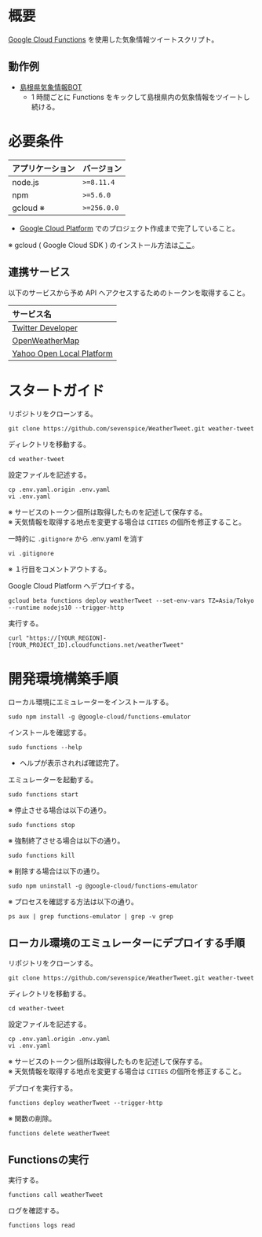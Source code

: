 # 概要

[Google Cloud Functions](https://cloud.google.com/functions/docs/concepts/overview?hl=ja) を使用した気象情報ツイートスクリプト。

## 動作例

* [島根県気象情報BOT](https://twitter.com/shimane_weather)
    * 1 時間ごとに Functions をキックして島根県内の気象情報をツイートし続ける。

# 必要条件

| アプリケーション | バージョン               |
| :--------------- | :----------------------- |
| node.js          | `>=8.11.4`               |
| npm              | `>=5.6.0`                |
| gcloud ※        | `>=256.0.0`              |

* [Google Cloud Platform](https://cloud.google.com/docs/overview/?hl=ja) でのプロジェクト作成まで完了していること。

※ gcloud ( Google Cloud SDK ) のインストール方法は[ここ](https://cloud.google.com/sdk/docs/?hl=ja#linux)。

## 連携サービス

以下のサービスから予め API へアクセスするためのトークンを取得すること。

| サービス名                                                                                              | 
| :------------------------------------------------------------------------------------------------------ | 
| [Twitter Developer](https://developer.twitter.com/content/developer-twitter/ja.html)                    |
| [OpenWeatherMap](https://openweathermap.org/api)                                                        |
| [Yahoo Open Local Platform](https://developer.yahoo.co.jp/webapi/map/openlocalplatform/v1/weather.html) |

# スタートガイド

リポジトリをクローンする。
```
git clone https://github.com/sevenspice/WeatherTweet.git weather-tweet
```

ディレクトリを移動する。
```
cd weather-tweet
```

設定ファイルを記述する。
```
cp .env.yaml.origin .env.yaml
vi .env.yaml
```
※ サービスのトークン個所は取得したものを記述して保存する。  
※ 天気情報を取得する地点を変更する場合は `CITIES` の個所を修正すること。

一時的に `.gitignore` から .env.yaml を消す
```
vi .gitignore
```
※ １行目をコメントアウトする。

Google Cloud Platform へデプロイする。
```
gcloud beta functions deploy weatherTweet --set-env-vars TZ=Asia/Tokyo --runtime nodejs10 --trigger-http
```

実行する。
```
curl "https://[YOUR_REGION]-[YOUR_PROJECT_ID].cloudfunctions.net/weatherTweet"
```

# 開発環境構築手順

ローカル環境にエミュレーターをインストールする。
```
sudo npm install -g @google-cloud/functions-emulator
```

インストールを確認する。
```
sudo functions --help
```
* ヘルプが表示されれば確認完了。

エミュレーターを起動する。
```
sudo functions start
```

※ 停止させる場合は以下の通り。
```
sudo functions stop
```

※ 強制終了させる場合は以下の通り。
```
sudo functions kill
```

※ 削除する場合は以下の通り。
```
sudo npm uninstall -g @google-cloud/functions-emulator
```

※ プロセスを確認する方法は以下の通り。
```
ps aux | grep functions-emulator | grep -v grep
```

## ローカル環境のエミュレーターにデプロイする手順

リポジトリをクローンする。
```
git clone https://github.com/sevenspice/WeatherTweet.git weather-tweet
```

ディレクトリを移動する。
```
cd weather-tweet
```

設定ファイルを記述する。
```
cp .env.yaml.origin .env.yaml
vi .env.yaml
```
※ サービスのトークン個所は取得したものを記述して保存する。  
※ 天気情報を取得する地点を変更する場合は `CITIES` の個所を修正すること。

デプロイを実行する。
```
functions deploy weatherTweet --trigger-http
```

※ 関数の削除。
```
functions delete weatherTweet
```

## Functionsの実行

実行する。
```
functions call weatherTweet
```

ログを確認する。
```
functions logs read
```

